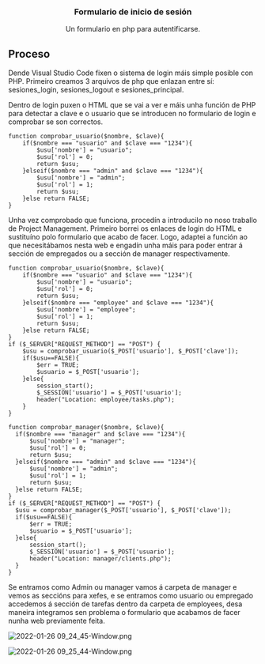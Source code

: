 

<h3 align="center">Formulario de inicio de sesión</h3>

<p align="center">Un formulario en php para autentificarse.</p>

## Proceso

Dende Visual Studio Code fixen o sistema de login máis simple posible con PHP. Primeiro creamos 3 arquivos de php que enlazan entre sí: sesiones_login, sesiones_logout e sesiones_principal.

Dentro de login puxen o HTML que se vai a ver e máis unha función de PHP para detectar a clave e o usuario que se introducen no formulario de login e comprobar se son correctos.



```$function comprobar_usuario(nombre, clave){
function comprobar_usuario($nombre, $clave){
    if($nombre === "usuario" and $clave === "1234"){
        $usu['nombre'] = "usuario";
        $usu['rol'] = 0;
        return $usu;
    }elseif($nombre === "admin" and $clave === "1234"){
        $usu['nombre'] = "admin";
        $usu['rol'] = 1;
        return $usu;
    }else return FALSE;
}
```

Unha vez comprobado que funciona, procedín a introducilo no noso traballo de Project Management. Primeiro borrei os enlaces de login do HTML e sustituíno polo formulario que acabo de facer. Logo, adaptei a función ao que necesitábamos nesta web e engadín unha máis para poder entrar á sección de empregados ou a sección de manager respectivamente.



```
function comprobar_usuario($nombre, $clave){
    if($nombre === "usuario" and $clave === "1234"){
        $usu['nombre'] = "usuario";
        $usu['rol'] = 0;
        return $usu;
    }elseif($nombre === "employee" and $clave === "1234"){
        $usu['nombre'] = "employee";
        $usu['rol'] = 1;
        return $usu;
    }else return FALSE;
}
if ($_SERVER["REQUEST_METHOD"] == "POST") {
    $usu = comprobar_usuario($_POST['usuario'], $_POST['clave']);
    if($usu==FALSE){
        $err = TRUE;
        $usuario = $_POST['usuario'];
    }else{
        session_start();
        $_SESSION['usuario'] = $_POST['usuario'];
        header("Location: employee/tasks.php");
    }
}

function comprobar_manager($nombre, $clave){
  if($nombre === "manager" and $clave === "1234"){
      $usu['nombre'] = "manager";
      $usu['rol'] = 0;
      return $usu;
  }elseif($nombre === "admin" and $clave === "1234"){
      $usu['nombre'] = "admin";
      $usu['rol'] = 1;
      return $usu;
  }else return FALSE;
}
if ($_SERVER["REQUEST_METHOD"] == "POST") {
  $usu = comprobar_manager($_POST['usuario'], $_POST['clave']);
  if($usu==FALSE){
      $err = TRUE;
      $usuario = $_POST['usuario'];
  }else{
      session_start();
      $_SESSION['usuario'] = $_POST['usuario'];
      header("Location: manager/clients.php");
  }
}
```

Se entramos como Admin ou manager vamos á carpeta de manager e vemos as seccións para xefes, e se entramos como usuario ou empregado accedemos á sección de tarefas dentro da carpeta de employees, desa maneira integramos sen problema o formulario que acabamos de facer nunha web previamente feita. 



![2022-01-26 09_24_45-Window.png](C:\Users\Usuario\Desktop\2022-01-26%2009_24_45-Window.png)

![2022-01-26 09_25_44-Window.png](C:\Users\Usuario\Desktop\2022-01-26%2009_25_44-Window.png)
